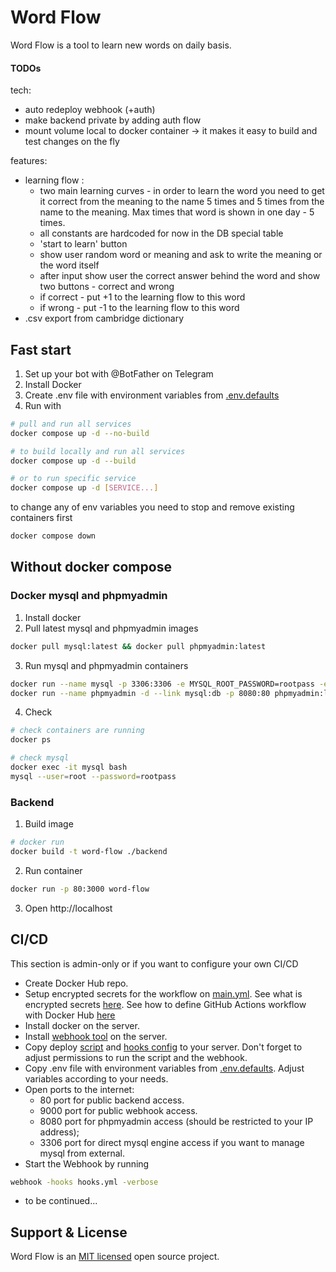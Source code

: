 # Word Flow
Word Flow is a tool to learn new words on daily basis.

#### TODOs
tech:

* auto redeploy webhook (+auth)
* make backend private by adding auth flow
* mount volume local to docker container -> it makes it easy to build and test changes on the fly 

features:

* learning flow :
  * two main learning curves - in order to learn the word you need to get it correct from the meaning to the name 5 
    times and 5 times from the name to the meaning. Max times that word is shown in one day - 5 times. 
  * all constants are hardcoded for now in the DB special table
  * 'start to learn' button
  * show user random word or meaning and ask to write the meaning or the word itself
  * after input show user the correct answer behind the word and show two buttons - correct and wrong
  * if correct - put +1 to the learning flow to this word
  * if wrong - put -1 to the learning flow to this word
* .csv export from cambridge dictionary

## Fast start
1. Set up your bot with @BotFather on Telegram
2. Install Docker
3. Create .env file with environment variables from [.env.defaults](.env.defaults)
4. Run with
```bash
# pull and run all services
docker compose up -d --no-build

# to build locally and run all services
docker compose up -d --build

# or to run specific service 
docker compose up -d [SERVICE...]
```

to change any of env variables you need to stop and remove existing containers first
```bash
docker compose down
```

## Without docker compose
### Docker mysql and phpmyadmin
1. Install docker
2. Pull latest mysql and phpmyadmin images
```bash
docker pull mysql:latest && docker pull phpmyadmin:latest
```
3. Run mysql and phpmyadmin containers
```bash
docker run --name mysql -p 3306:3306 -e MYSQL_ROOT_PASSWORD=rootpass -e MYSQL_DATABASE=word_flow -d mysql:latest
docker run --name phpmyadmin -d --link mysql:db -p 8080:80 phpmyadmin:latest
```
4. Check
```bash
# check containers are running
docker ps

# check mysql
docker exec -it mysql bash
mysql --user=root --password=rootpass
```
### Backend
1. Build image
```bash
# docker run
docker build -t word-flow ./backend
```
2. Run container
```bash
docker run -p 80:3000 word-flow
```
3. Open http://localhost

## CI/CD
This section is admin-only or if you want to configure your own CI/CD
- Create Docker Hub repo.
- Setup encrypted secrets for the workflow on [main.yml](.github/workflows/main.yml).
  See what is encrypted secrets [here](https://docs.github.com/en/actions/security-guides/encrypted-secrets).
  See how to define GitHub Actions workflow with Docker Hub [here](https://docs.docker.com/build/ci/github-actions/)
- Install docker on the server.
- Install [webhook tool](https://github.com/adnanh/webhook) on the server.
- Copy deploy [script](deploy/deploy.sh) and [hooks config](deploy/hooks.yml) to your server. 
  Don't forget to adjust permissions to run the script and the webhook.
- Copy .env file with environment variables from [.env.defaults](.env.defaults).
  Adjust variables according to your needs.
- Open ports to the internet: 
  - 80 port for public backend access.
  - 9000 port for public webhook access.
  - 8080 port for phpmyadmin access (should be restricted to your IP address);
  - 3306 port for direct mysql engine access if you want to manage mysql from external.
- Start the Webhook by running 
```bash
webhook -hooks hooks.yml -verbose
```
- to be continued...

## Support & License
Word Flow is an [MIT licensed](LICENSE) open source project.
